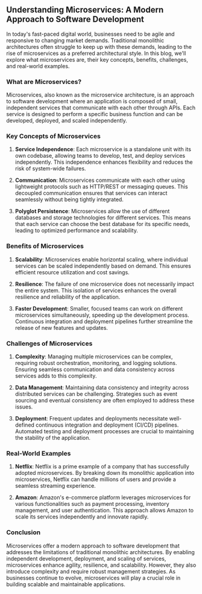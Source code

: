## **Understanding Microservices: A Modern Approach to Software Development**

In today's fast-paced digital world, businesses need to be agile and responsive to changing market demands. Traditional monolithic architectures often struggle to keep up with these demands, leading to the rise of microservices as a preferred architectural style. In this blog, we'll explore what microservices are, their key concepts, benefits, challenges, and real-world examples.

### **What are Microservices?**

Microservices, also known as the microservice architecture, is an approach to software development where an application is composed of small, independent services that communicate with each other through APIs. Each service is designed to perform a specific business function and can be developed, deployed, and scaled independently.

### **Key Concepts of Microservices**

1. **Service Independence**: Each microservice is a standalone unit with its own codebase, allowing teams to develop, test, and deploy services independently. This independence enhances flexibility and reduces the risk of system-wide failures.

2. **Communication**: Microservices communicate with each other using lightweight protocols such as HTTP/REST or messaging queues. This decoupled communication ensures that services can interact seamlessly without being tightly integrated.

3. **Polyglot Persistence**: Microservices allow the use of different databases and storage technologies for different services. This means that each service can choose the best database for its specific needs, leading to optimized performance and scalability.

### **Benefits of Microservices**

1. **Scalability**: Microservices enable horizontal scaling, where individual services can be scaled independently based on demand. This ensures efficient resource utilization and cost savings.

2. **Resilience**: The failure of one microservice does not necessarily impact the entire system. This isolation of services enhances the overall resilience and reliability of the application.

3. **Faster Development**: Smaller, focused teams can work on different microservices simultaneously, speeding up the development process. Continuous integration and deployment pipelines further streamline the release of new features and updates.

### **Challenges of Microservices**

1. **Complexity**: Managing multiple microservices can be complex, requiring robust orchestration, monitoring, and logging solutions. Ensuring seamless communication and data consistency across services adds to this complexity.

2. **Data Management**: Maintaining data consistency and integrity across distributed services can be challenging. Strategies such as event sourcing and eventual consistency are often employed to address these issues.

3. **Deployment**: Frequent updates and deployments necessitate well-defined continuous integration and deployment (CI/CD) pipelines. Automated testing and deployment processes are crucial to maintaining the stability of the application.

### **Real-World Examples**

1. **Netflix**: Netflix is a prime example of a company that has successfully adopted microservices. By breaking down its monolithic application into microservices, Netflix can handle millions of users and provide a seamless streaming experience.

2. **Amazon**: Amazon's e-commerce platform leverages microservices for various functionalities such as payment processing, inventory management, and user authentication. This approach allows Amazon to scale its services independently and innovate rapidly.

### **Conclusion**

Microservices offer a modern approach to software development that addresses the limitations of traditional monolithic architectures. By enabling independent development, deployment, and scaling of services, microservices enhance agility, resilience, and scalability. However, they also introduce complexity and require robust management strategies. As businesses continue to evolve, microservices will play a crucial role in building scalable and maintainable applications.
